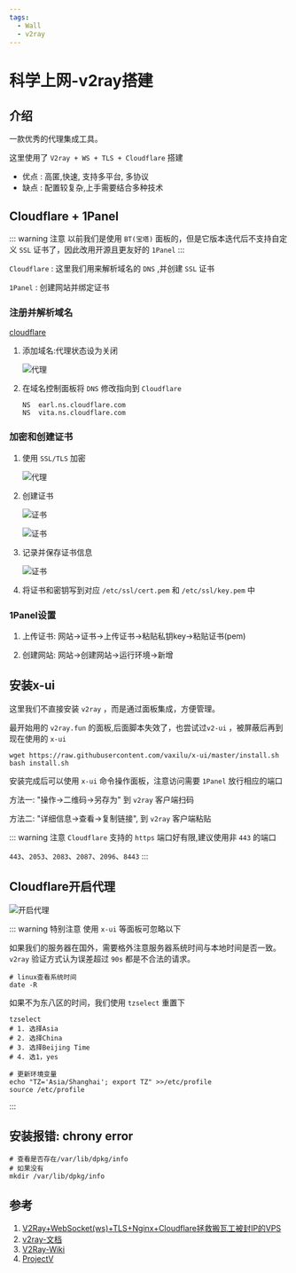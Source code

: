 ```yaml
---
tags:
  - Wall
  - v2ray
---
```

# 科学上网-v2ray搭建

## 介绍
一款优秀的代理集成工具。

这里使用了 `V2ray + WS + TLS + Cloudflare` 搭建
* 优点 :  高匿,快速, 支持多平台, 多协议
* 缺点 : 配置较复杂,上手需要结合多种技术

## Cloudflare + 1Panel
::: warning 注意
以前我们是使用 `BT(宝塔)` 面板的，但是它版本迭代后不支持自定义 `SSL` 证书了，因此改用开源且更友好的 `1Panel`
:::

`Cloudflare` : 这里我们用来解析域名的 `DNS` ,并创建 `SSL` 证书

`1Panel` : 创建网站并绑定证书

### 注册并解析域名
[cloudflare](https://dash.cloudflare.com)

1. 添加域名:代理状态设为关闭

    ![代理](/Images/Wall/科学上网-v2ray搭建/v2ray_01.png '代理')

1. 在域名控制面板将 `DNS` 修改指向到 `Cloudflare`

    ```shell
    NS	earl.ns.cloudflare.com
    NS	vita.ns.cloudflare.com
    ```

### 加密和创建证书
1. 使用 `SSL/TLS` 加密

    ![代理](/Images/Wall/科学上网-v2ray搭建/v2ray_02.png '代理')

1. 创建证书

    ![证书](/Images/Wall/科学上网-v2ray搭建/v2ray_03.png '证书')

    ![证书](/Images/Wall/科学上网-v2ray搭建/v2ray_04.png '证书')

1. 记录并保存证书信息

    ![证书](/Images/Wall/科学上网-v2ray搭建/v2ray_05.png '证书')
    
1. 将证书和密钥写到对应 `/etc/ssl/cert.pem` 和 `/etc/ssl/key.pem` 中

### 1Panel设置

1. 上传证书: 网站->证书->上传证书->粘贴私钥key->粘贴证书(pem)

1. 创建网站: 网站->创建网站->运行环境->新增

## 安装x-ui
这里我们不直接安装 `v2ray` ，而是通过面板集成，方便管理。

最开始用的 `v2ray.fun` 的面板,后面脚本失效了，也尝试过`v2-ui` ，被屏蔽后再到现在使用的 `x-ui`

```shell
wget https://raw.githubusercontent.com/vaxilu/x-ui/master/install.sh
bash install.sh
```

安装完成后可以使用 `x-ui` 命令操作面板，注意访问需要 `1Panel` 放行相应的端口

方法一: "操作->二维码->另存为" 到 `v2ray` 客户端扫码

方法二: "详细信息->查看->复制链接",  到 `v2ray` 客户端粘贴

::: warning 注意
`Cloudflare` 支持的 `https` 端口好有限,建议使用非 `443` 的端口

`443`、`2053`、`2083`、`2087`、`2096`、`8443`
:::


## Cloudflare开启代理

![开启代理](/Images/Wall/科学上网-v2ray搭建/v2ray_11.png '开启代理')

::: warning 特别注意
使用 `x-ui` 等面板可忽略以下

如果我们的服务器在国外，需要格外注意服务器系统时间与本地时间是否一致。 `v2ray` 验证方式认为误差超过 `90s` 都是不合法的请求。
```shell
# linux查看系统时间
date -R
```

如果不为东八区的时间，我们使用 `tzselect` 重置下

```shell
tzselect
# 1. 选择Asia
# 2. 选择China
# 3. 选择Beijing Time
# 4. 选1，yes

# 更新环境变量
echo "TZ='Asia/Shanghai'; export TZ" >>/etc/profile
source /etc/profile
```
:::


## 安装报错: chrony error
```shell
# 查看是否存在/var/lib/dpkg/info
# 如果没有
mkdir /var/lib/dpkg/info
```

## 参考
1. [V2Ray+WebSocket(ws)+TLS+Nginx+Cloudflare拯救搬瓦工被封IP的VPS](https://liubing.me/v2ray-websocket-tl-nginx-cloudflare-bandwagonhost.html)
1. [v2ray-文档](https://toutyrater.github.io/prep/install.html)
1. [V2Ray-Wiki](https://github.com/233boy/v2ray/wiki)
1. [ProjectV](https://www.atzlinux.com/doc/v/v2ray/)


